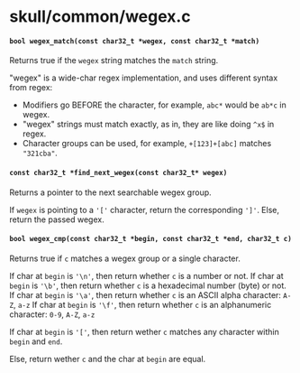 # skull/common/wegex.c

#### `bool wegex_match(const char32_t *wegex, const char32_t *match)`
Returns true if the `wegex` string matches the `match` string.

"wegex" is a wide-char regex implementation, and uses different syntax from regex:
* Modifiers go BEFORE the character, for example, `abc*` would be `ab*c` in wegex.
* "wegex" strings must match exactly, as in, they are like doing `^x$` in regex.
* Character groups can be used, for example, `+[123]+[abc]` matches `"321cba"`.

#### `const char32_t *find_next_wegex(const char32_t* wegex)`
Returns a pointer to the next searchable wegex group.

If `wegex` is pointing to a `'['` character, return the corresponding `']'`.
Else, return the passed wegex.

#### `bool wegex_cmp(const char32_t *begin, const char32_t *end, char32_t c)`
Returns true if `c` matches a wegex group or a single character.

If char at `begin` is `'\n'`, then return whether `c` is a number or not.
If char at `begin` is `'\b'`, then return whether `c` is a hexadecimal number (byte) or not.
If char at `begin` is `'\a'`, then return whether `c` is an ASCII alpha character: `A-Z`, `a-z`
If char at `begin` is `'\f'`, then return whether `c` is an alphanumeric character: `0-9`, `A-Z`, `a-z`

If char at `begin` is `'['`, then return wether `c` matches any character within `begin` and `end`.

Else, return wether `c` and the char at `begin` are equal.

